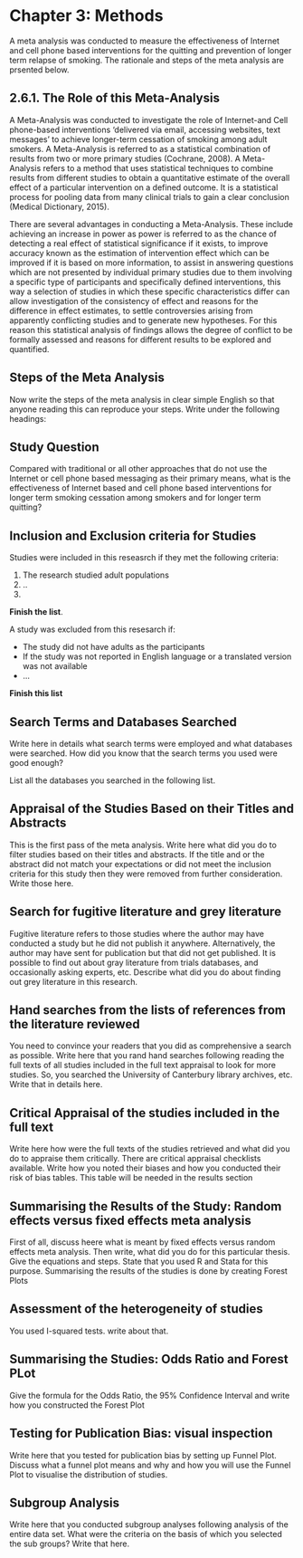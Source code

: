# Chapter 3: Methods

A meta analysis was conducted to measure the effectiveness of Internet and cell phone based interventions for the quitting and prevention of longer term relapse of smoking. The rationale and steps of the meta analysis are prsented below.

## 2.6.1. The Role of this Meta-Analysis
 
A Meta-Analysis was conducted to investigate the role of Internet-and Cell phone-based interventions ‘delivered via email, accessing websites, text messages’ to achieve longer-term cessation of smoking among adult smokers. A Meta-Analysis is referred to as a statistical combination of results from two or more primary studies (Cochrane, 2008). A Meta-Analysis refers to a method that uses statistical techniques to combine results from different studies to obtain a quantitative estimate of the overall effect of a particular intervention on a defined outcome. It is a statistical process for pooling data from many clinical trials to gain a clear conclusion (Medical Dictionary, 2015). 

There are several advantages in conducting a Meta-Analysis. These include achieving an increase in power as power is referred to as the chance of detecting a real effect of statistical significance if it exists, to improve accuracy known as the estimation of intervention effect which can be improved if it is based on more information, to assist in answering questions which are not presented by individual primary studies due to them involving a specific type of participants and specifically defined interventions, this way a selection of studies in which these specific characteristics differ can allow investigation  of the consistency of effect and reasons for the difference in effect estimates, to settle controversies arising from apparently conflicting studies and to generate new hypotheses. For this reason this statistical analysis of findings allows the degree of conflict to be formally assessed and reasons for different results to be explored and quantified.

## Steps of the Meta Analysis

Now write the steps of the meta analysis in clear simple English so that anyone reading this can reproduce your steps. Write under the following headings:

## Study Question

Compared with traditional or all other approaches that do not use the Internet or cell phone based messaging as their primary means, what is the effectiveness of Internet based and cell phone based interventions for longer term smoking cessation among smokers and for longer term quitting?

## Inclusion and Exclusion criteria for Studies
Studies were included in this reseasrch if they met the following criteria:

1. The research studied adult populations
2. ..
3. 

**Finish the list**. 

A study was excluded from this resesarch if:

* The study did not have adults as the participants
* If the study was not reported in English language or a translated version was not available
* ...

**Finish this list**

## Search Terms and Databases Searched
Write here in details what search terms were employed and what databases were searched. How did you know that the search terms you used were good enough?

List all the databases you searched in the following list. 

## Appraisal of the Studies Based on their Titles and Abstracts

This is the first pass of the meta analysis. Write here what did you do to filter studies based on their titles and abstracts. If the title and or the abstract did not match your expectations or did not meet the inclusion criteria for this study then they were removed from further consideration. Write those here. 

## Search for fugitive literature and grey literature

Fugitive literature refers to those studies where the author may have conducted a study but  he did not publish it anywhere. Alternatively, the author may have sent for publication but that did not get published. It is possible to find out about gray literature from trials databases, and occasionally asking experts, etc. Describe what did you do about finding out grey literature in this research.

## Hand searches from the lists of references from the literature reviewed

You need to convince your readers that you did as comprehensive a search as possible. Write here that you rand hand searches following reading the full texts of all studies included in the full text appraisal to look for more studies. So, you searched the University of Canterbury library archives, etc. Write that in details here. 

## Critical Appraisal of the studies included in the full text

Write here how were the full texts of the studies retrieved and what did you do to appraise them critically. There are critical appraisal checklists available. Write how you noted their biases and how you conducted their risk of bias tables. This table will be needed in the results section

## Summarising the Results of the Study: Random effects versus fixed effects meta analysis

First of all, discuss heere what is meant by fixed effects versus random effects meta analysis. Then write, what did you do for this particular thesis. Give the equations and steps. State that you used R and Stata for this purpose. Summarising the results of the studies is done by creating Forest Plots

## Assessment of the heterogeneity of studies

You used I-squared tests. write about that.

## Summarising the Studies: Odds Ratio and Forest PLot

Give the formula for the Odds Ratio, the 95% Confidence Interval and write how you constructed the Forest Plot

## Testing for Publication Bias: visual inspection

Write here that you tested for publication bias by setting up Funnel Plot. Discuss what a funnel plot means and why and how you will use the Funnel Plot to visualise the distribution of studies.

## Subgroup Analysis

Write here that you conducted subgroup analyses following analysis of the entire data set. What were the criteria on the basis of which you selected the sub groups? Write that here. 


  
